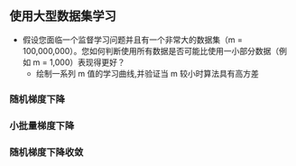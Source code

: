## 使用大型数据集学习
* 假设您面临一个监督学习问题并且有一个非常大的数据集（m = 100,000,000）。您如何判断使用所有数据是否可能比使用一小部分数据（例如 m = 1,000）表现得更好？
    * 绘制一系列 m 值的学习曲线,并验证当 m 较小时算法具有高方差

### 随机梯度下降

### 小批量梯度下降

### 随机梯度下降收敛
